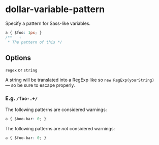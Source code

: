 # dollar-variable-pattern

Specify a pattern for Sass-like variables.

```css
a { $foo: 1px; }
/**   ↑
 * The pattern of this */
```

## Options

`regex` or `string`

A string will be translated into a RegExp like so `new RegExp(yourString)` — so be sure to escape properly.

### E.g. `/foo-.+/`

The following patterns are considered warnings:

```css
a { $boo-bar: 0; }
```

The following patterns are *not* considered warnings:

```css
a { $foo-bar: 0; }
```
